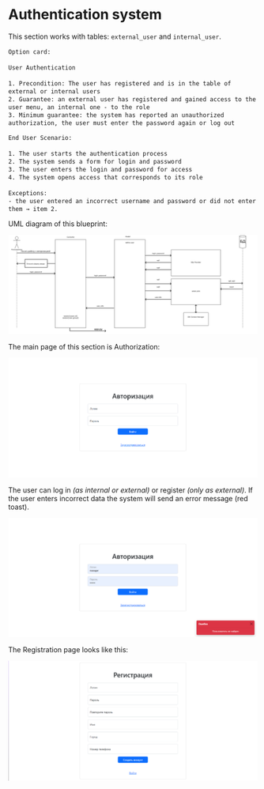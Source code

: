 # Authentication system

This section works with tables: ``external_user`` and ``internal_user``.

```
Option card:

User Authentication

1. Precondition: The user has registered and is in the table of external or internal users
2. Guarantee: an external user has registered and gained access to the user menu, an internal one - to the role
3. Minimum guarantee: the system has reported an unauthorized authorization, the user must enter the password again or log out
```

```
End User Scenario:

1. The user starts the authentication process
2. The system sends a form for login and password
3. The user enters the login and password for access
4. The system opens access that corresponds to its role

Exceptions:
- the user entered an incorrect username and password or did not enter them → item 2.
```

UML diagram of this blueprint:

!["UML"](https://github.com/Keberson/coursework-db/blob/master/docs/auth/uml.png?raw=true)

The main page of this section is Authorization:

!["Auth page"](https://github.com/Keberson/coursework-db/blob/master/docs/auth/auth.png?raw=true)

The user can log in *(as internal or external)* or register *(only as external)*. 
If the user enters incorrect data the system will send an error message (red toast).

!["Error"](https://github.com/Keberson/coursework-db/blob/master/docs/auth/error.png?raw=true)

The Registration page looks like this:

!["Reg page"](https://github.com/Keberson/coursework-db/blob/master/docs/auth/reg.png?raw=true)
